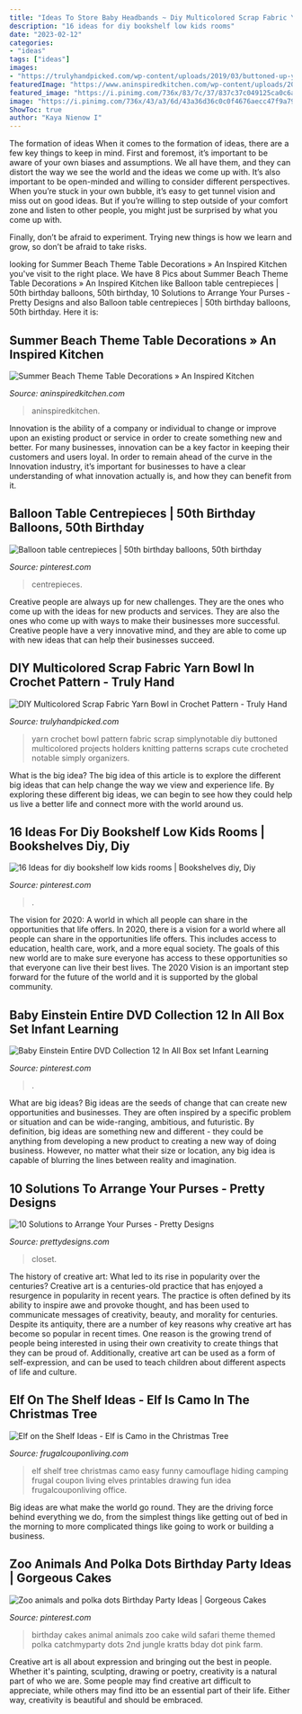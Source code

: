 ```yaml
---
title: "Ideas To Store Baby Headbands ~ Diy Multicolored Scrap Fabric Yarn Bowl In Crochet Pattern"
description: "16 ideas for diy bookshelf low kids rooms"
date: "2023-02-12"
categories:
- "ideas"
tags: ["ideas"]
images:
- "https://trulyhandpicked.com/wp-content/uploads/2019/03/buttoned-up-yarn-bowl-crochet-pattern-simply-notable-15530662594g8nk.jpg"
featuredImage: "https://www.aninspiredkitchen.com/wp-content/uploads/2013/07/family-reunion-2013-0221-e1374466838447.jpg"
featured_image: "https://i.pinimg.com/736x/83/7c/37/837c37c049125ca0c6a8b7d6571beb35.jpg"
image: "https://i.pinimg.com/736x/43/a3/6d/43a36d36c0c0f4676aecc47f9a792abe--einstein-dvd.jpg"
ShowToc: true
author: "Kaya Nienow I"
---
```



The formation of ideas
When it comes to the formation of ideas, there are a few key things to keep in mind. First and foremost, it’s important to be aware of your own biases and assumptions. We all have them, and they can distort the way we see the world and the ideas we come up with.
It’s also important to be open-minded and willing to consider different perspectives. When you’re stuck in your own bubble, it’s easy to get tunnel vision and miss out on good ideas. But if you’re willing to step outside of your comfort zone and listen to other people, you might just be surprised by what you come up with.

Finally, don’t be afraid to experiment. Trying new things is how we learn and grow, so don’t be afraid to take risks.

	

		
looking for Summer Beach Theme Table Decorations » An Inspired Kitchen you've visit to the right place. We have 8 Pics about Summer Beach Theme Table Decorations » An Inspired Kitchen like Balloon table centrepieces | 50th birthday balloons, 50th birthday, 10 Solutions to Arrange Your Purses - Pretty Designs and also Balloon table centrepieces | 50th birthday balloons, 50th birthday. Here it is:
		
    
## Summer Beach Theme Table Decorations » An Inspired Kitchen

<img loading=lazy src="https://www.aninspiredkitchen.com/wp-content/uploads/2013/07/family-reunion-2013-0221-e1374466838447.jpg" onerror="this.onerror=null;this.src='https://tse4.mm.bing.net/th?id=OIP.XR2WR40B6b-tGRVRFZ-d8gHaJ4&amp;pid=15.1';" alt="Summer Beach Theme Table Decorations » An Inspired Kitchen">

_Source: aninspiredkitchen.com_

>aninspiredkitchen. 

	

Innovation is the ability of a company or individual to change or improve upon an existing product or service in order to create something new and better. For many businesses, innovation can be a key factor in keeping their customers and users loyal. In order to remain ahead of the curve in the Innovation industry, it’s important for businesses to have a clear understanding of what innovation actually is, and how they can benefit from it.

    
## Balloon Table Centrepieces | 50th Birthday Balloons, 50th Birthday

<img loading=lazy src="https://i.pinimg.com/736x/83/7c/37/837c37c049125ca0c6a8b7d6571beb35.jpg" onerror="this.onerror=null;this.src='https://tse1.mm.bing.net/th?id=OIP.Guph-vfnaUNSyNO_a0_aiQHaJ3&amp;pid=15.1';" alt="Balloon table centrepieces | 50th birthday balloons, 50th birthday">

_Source: pinterest.com_

>centrepieces. 

	

Creative people are always up for new challenges. They are the ones who come up with the ideas for new products and services. They are also the ones who come up with ways to make their businesses more successful. Creative people have a very innovative mind, and they are able to come up with new ideas that can help their businesses succeed.

    
## DIY Multicolored Scrap Fabric Yarn Bowl In Crochet Pattern - Truly Hand

<img loading=lazy src="https://trulyhandpicked.com/wp-content/uploads/2019/03/buttoned-up-yarn-bowl-crochet-pattern-simply-notable-15530662594g8nk.jpg" onerror="this.onerror=null;this.src='https://tse2.mm.bing.net/th?id=OIP.aOaSz1mvq5U_HTZgjEWkuAHaKY&amp;pid=15.1';" alt="DIY Multicolored Scrap Fabric Yarn Bowl in Crochet Pattern - Truly Hand">

_Source: trulyhandpicked.com_

>yarn crochet bowl pattern fabric scrap simplynotable diy buttoned multicolored projects holders knitting patterns scraps cute crocheted notable simply organizers. 

	

What is the big idea?
The big idea of this article is to explore the different big ideas that can help change the way we view and experience life. By exploring these different big ideas, we can begin to see how they could help us live a better life and connect more with the world around us.

    
## 16 Ideas For Diy Bookshelf Low Kids Rooms | Bookshelves Diy, Diy

<img loading=lazy src="https://i.pinimg.com/736x/58/73/16/58731653b40443f02f63248f2c70d6c0.jpg" onerror="this.onerror=null;this.src='https://tse2.mm.bing.net/th?id=OIP.WH8FMZACxHRocK4r9pJMswAAAA&amp;pid=15.1';" alt="16 Ideas for diy bookshelf low kids rooms | Bookshelves diy, Diy">

_Source: pinterest.com_

>. 

	

The vision for 2020: A world in which all people can share in the opportunities that life offers.
In 2020, there is a vision for a world where all people can share in the opportunities life offers. This includes access to education, health care, work, and a more equal society. The goals of this new world are to make sure everyone has access to these opportunities so that everyone can live their best lives. The 2020 Vision is an important step forward for the future of the world and it is supported by the global community.

    
## Baby Einstein Entire DVD Collection 12 In All Box Set Infant Learning

<img loading=lazy src="https://i.pinimg.com/736x/43/a3/6d/43a36d36c0c0f4676aecc47f9a792abe--einstein-dvd.jpg" onerror="this.onerror=null;this.src='https://tse2.mm.bing.net/th?id=OIP.kdNw3pe03AVNV-9SIYjDTAHaJ3&amp;pid=15.1';" alt="Baby Einstein Entire DVD Collection 12 In All Box set Infant Learning">

_Source: pinterest.com_

>. 

	

What are big ideas?
Big ideas are the seeds of change that can create new opportunities and businesses. They are often inspired by a specific problem or situation and can be wide-ranging, ambitious, and futuristic. By definition, big ideas are something new and different - they could be anything from developing a new product to creating a new way of doing business. However, no matter what their size or location, any big idea is capable of blurring the lines between reality and imagination.

    
## 10 Solutions To Arrange Your Purses - Pretty Designs

<img loading=lazy src="http://www.prettydesigns.com/wp-content/uploads/2014/07/Handbag-Closet.jpg" onerror="this.onerror=null;this.src='https://tse1.mm.bing.net/th?id=OIP.AGBktNH46_AeTvEUDBr8jwHaKv&amp;pid=15.1';" alt="10 Solutions to Arrange Your Purses - Pretty Designs">

_Source: prettydesigns.com_

>closet. 

	

The history of creative art: What led to its rise in popularity over the centuries?
Creative art is a centuries-old practice that has enjoyed a resurgence in popularity in recent years. The practice is often defined by its ability to inspire awe and provoke thought, and has been used to communicate messages of creativity, beauty, and morality for centuries. Despite its antiquity, there are a number of key reasons why creative art has become so popular in recent times. One reason is the growing trend of people being interested in using their own creativity to create things that they can be proud of. Additionally, creative art can be used as a form of self-expression, and can be used to teach children about different aspects of life and culture.

    
## Elf On The Shelf Ideas - Elf Is Camo In The Christmas Tree

<img loading=lazy src="http://www.frugalcouponliving.com/wp-content/uploads/2014/11/Elf-on-the-shelf-ideas-camo-frugal-coupon-living.jpg" onerror="this.onerror=null;this.src='https://tse2.mm.bing.net/th?id=OIP.7r37pjWjbchiaOhq1IXnjgHaLH&amp;pid=15.1';" alt="Elf on the Shelf Ideas - Elf is Camo in the Christmas Tree">

_Source: frugalcouponliving.com_

>elf shelf tree christmas camo easy funny camouflage hiding camping frugal coupon living elves printables drawing fun idea frugalcouponliving office. 

	

Big ideas are what make the world go round. They are the driving force behind everything we do, from the simplest things like getting out of bed in the morning to more complicated things like going to work or building a business.

    
## Zoo Animals And Polka Dots Birthday Party Ideas | Gorgeous Cakes

<img loading=lazy src="https://i.pinimg.com/736x/aa/dc/0e/aadc0e934affabd578f205ade71e4095--zoo-animal-cakes-animal-birthday-cakes.jpg?b=t" onerror="this.onerror=null;this.src='https://tse1.mm.bing.net/th?id=OIP.uIKOk2ZCdsg59Em2GK3v8QHaJ3&amp;pid=15.1';" alt="Zoo animals and polka dots Birthday Party Ideas | Gorgeous Cakes">

_Source: pinterest.com_

>birthday cakes animal animals zoo cake wild safari theme themed polka catchmyparty dots 2nd jungle kratts bday dot pink farm. 

	

Creative art is all about expression and bringing out the best in people. Whether it's painting, sculpting, drawing or poetry, creativity is a natural part of who we are. Some people may find creative art difficult to appreciate, while others may find itto be an essential part of their life. Either way, creativity is beautiful and should be embraced.

